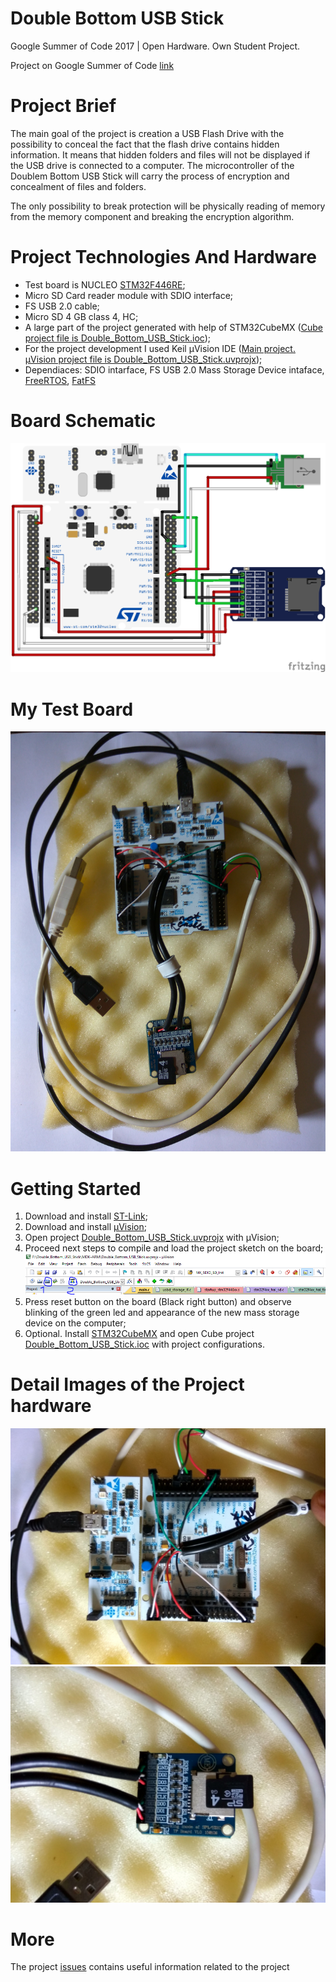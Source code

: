 # Double Bottom USB Stick
Google Summer of Code 2017 | Open Hardware. Own Student Project.

Project on Google Summer of Code [link](https://summerofcode.withgoogle.com/projects/#5177270082732032)

# Project Brief
The main goal of the project is creation a USB Flash Drive with the possibility to conceal the fact that the flash drive contains hidden information. It means that hidden folders and files will not be displayed if the USB drive is connected to a computer. The microcontroller of the Doublem Bottom USB Stick will carry the process of encryption and concealment of files and folders. 

The only possibility to break protection will be physically reading of memory from the memory component and breaking the encryption algorithm.

# Project Technologies And Hardware
* Test board is NUCLEO [STM32F446RE](https://developer.mbed.org/platforms/ST-Nucleo-F446RE/);
* Micro SD Card reader module with SDIO interface;
* FS USB 2.0 cable;
* Micro SD 4 GB class 4, HC;
* A large part of the project generated with help of STM32CubeMX ([Cube project file is Double_Bottom_USB_Stick.ioc](https://github.com/Lrakulka/Double_Bottom_USB_Stick/blob/master/Double_Bottom_USB_Stick.ioc));
* For the project development I used Keil µVision IDE ([Main project. µVision project file is Double_Bottom_USB_Stick.uvprojx](https://github.com/Lrakulka/Double_Bottom_USB_Stick/blob/master/MDK-ARM/Double_Bottom_USB_Stick.uvprojx));
* Dependiaces: SDIO intarface, FS USB 2.0 Mass Storage Device intaface, [FreeRTOS](http://www.freertos.org/), [FatFS](http://elm-chan.org/fsw/ff/00index_e.html)
# Board Schematic
![](https://github.com/Lrakulka/Double_Bottom_USB_Stick/blob/master/info/Double_Bottom_USB_Stick_Sketch_bb-min.png)
# My Test Board
![](https://github.com/Lrakulka/Double_Bottom_USB_Stick/blob/master/info/Project_Assembled.jpg)
# Getting Started
1) Download and install [ST-Link](http://www.st.com/content/st_com/en/products/embedded-software/development-tool-software/stsw-link009.html);
2) Download and install [µVision](http://www2.keil.com/mdk5/install/);
3) Open project [Double_Bottom_USB_Stick.uvprojx](https://github.com/Lrakulka/Double_Bottom_USB_Stick/blob/master/MDK-ARM/Double_Bottom_USB_Stick.uvprojx) with µVision;
4) Proceed next steps to compile and load the project sketch on the board;
![](https://github.com/Lrakulka/Double_Bottom_USB_Stick/blob/master/info/Keil_uVision_Build_Load_Project.PNG)
5) Press reset button on the board (Black right button) and observe blinking of the green led and appearance of the new mass storage device on the computer;
6) Optional. Install [STM32CubeMX](http://www.st.com/en/development-tools/stm32cubemx.html) and open Cube project [Double_Bottom_USB_Stick.ioc](https://github.com/Lrakulka/Double_Bottom_USB_Stick/blob/master/Double_Bottom_USB_Stick.ioc) with project configurations.
# Detail Images of the Project hardware
![](https://github.com/Lrakulka/Double_Bottom_USB_Stick/blob/master/info/Board.jpg)
![](https://github.com/Lrakulka/Double_Bottom_USB_Stick/blob/master/info/Card_Reader-And_MicroSD_Card.jpg)
# More
The project [issues](https://github.com/Lrakulka/Double_Bottom_USB_Stick/issues) contains useful information related to the project

